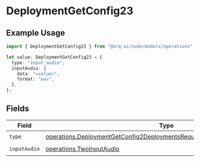 # DeploymentGetConfig23

## Example Usage

```typescript
import { DeploymentGetConfig23 } from "@orq-ai/node/models/operations";

let value: DeploymentGetConfig23 = {
  type: "input_audio",
  inputAudio: {
    data: "<value>",
    format: "wav",
  },
};
```

## Fields

| Field                                                                                                                                                                  | Type                                                                                                                                                                   | Required                                                                                                                                                               | Description                                                                                                                                                            |
| ---------------------------------------------------------------------------------------------------------------------------------------------------------------------- | ---------------------------------------------------------------------------------------------------------------------------------------------------------------------- | ---------------------------------------------------------------------------------------------------------------------------------------------------------------------- | ---------------------------------------------------------------------------------------------------------------------------------------------------------------------- |
| `type`                                                                                                                                                                 | [operations.DeploymentGetConfig2DeploymentsRequestRequestBodyMessages3Type](../../models/operations/deploymentgetconfig2deploymentsrequestrequestbodymessages3type.md) | :heavy_check_mark:                                                                                                                                                     | N/A                                                                                                                                                                    |
| `inputAudio`                                                                                                                                                           | [operations.TwoInputAudio](../../models/operations/twoinputaudio.md)                                                                                                   | :heavy_check_mark:                                                                                                                                                     | N/A                                                                                                                                                                    |